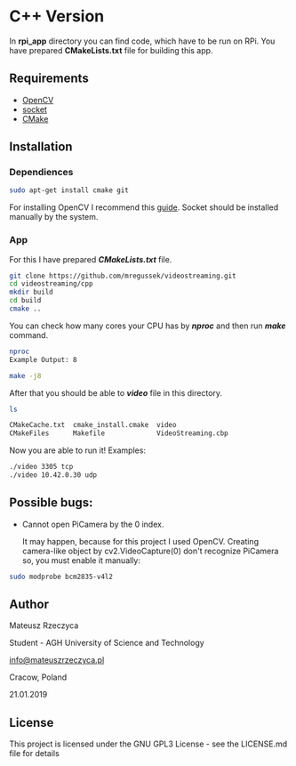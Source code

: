 # C++ Version

In **rpi_app** directory you can find code, which have to be run on RPi. You have prepared **CMakeLists.txt** file for building this app.

## Requirements
- [OpenCV](https://opencv.org/)
- [socket](http://www.linuxhowtos.org/C_C++/socket.htm)
- [CMake](https://cmake.org/)

## Installation

### Dependiences

```bash
sudo apt-get install cmake git
```

For installing OpenCV I recommend this
[guide](https://www.pyimagesearch.com/2018/08/15/how-to-install-opencv-4-on-ubuntu/). Socket should be installed manually by the system.

### App
For this I have prepared ***CMakeLists.txt*** file.

```bash
git clone https://github.com/mregussek/videostreaming.git
cd videostreaming/cpp
mkdir build
cd build
cmake ..
```

You can check how many cores your CPU has by ***nproc*** and then run ***make*** command.

```bash
nproc
Example Output: 8

make -j8
```
After that you should be able to ***video*** file in this directory.

```bash
ls

CMakeCache.txt  cmake_install.cmake  video
CMakeFiles      Makefile             VideoStreaming.cbp
```

Now you are able to run it! Examples:

```bash
./video 3305 tcp
./video 10.42.0.30 udp
```

## Possible bugs:
- Cannot open PiCamera by the 0 index.

  It may happen, because for this project I used OpenCV. Creating camera-like object by cv2.VideoCapture(0) don't recognize PiCamera so, you must enable it manually:
```bash
sudo modprobe bcm2835-v4l2
```

## Author
Mateusz Rzeczyca

Student - AGH University of Science and Technology

info@mateuszrzeczyca.pl

Cracow, Poland

21.01.2019

## License
This project is licensed under the GNU GPL3 License - see the LICENSE.md file for details